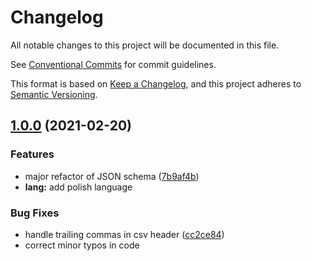 # Changelog

All notable changes to this project will be documented in this file.

See [Conventional Commits](https://conventionalcommits.org) for commit guidelines.

This format is based on [Keep a Changelog](https://keepachangelog.com/en/1.0.0/), and this project adheres to [Semantic Versioning](https://semver.org/spec/v2.0.0.html).

<a name="1.0.0"></a>

## [1.0.0](https://github.com/Symbitic/QSqlTest/compare/v0.2.2...v1.0.0) (2021-02-20)

### Features

  - major refactor of JSON schema ([7b9af4b](https://github.com/Symbitic/QSqlTest/commit/7b9af4b))
  - **lang:** add polish language

### Bug Fixes

  - handle trailing commas in csv header ([cc2ce84](https://github.com/Symbitic/QSqlTest/commit/cc2ce84))
  - correct minor typos in code
